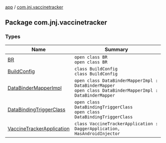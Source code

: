 [app](../index.md) / [com.jnj.vaccinetracker](./index.md)

## Package com.jnj.vaccinetracker

### Types

| Name | Summary |
|---|---|
| [BR](-b-r/index.md) | `open class BR`<br>`open class BR` |
| [BuildConfig](-build-config/index.md) | `class BuildConfig`<br>`class BuildConfig` |
| [DataBinderMapperImpl](-data-binder-mapper-impl/index.md) | `open class DataBinderMapperImpl : DataBinderMapper`<br>`open class DataBinderMapperImpl : DataBinderMapper` |
| [DataBindingTriggerClass](-data-binding-trigger-class/index.md) | `open class DataBindingTriggerClass`<br>`open class DataBindingTriggerClass` |
| [VaccineTrackerApplication](-vaccine-tracker-application/index.md) | `class VaccineTrackerApplication : DaggerApplication, HasAndroidInjector` |
